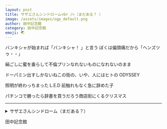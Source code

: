 ```yaml
---
layout: post
title: サザエさんシンドローム<br />（まだある？ ）
image: /assets/images/ogp_default.png
author: 田中記念館
category: 田中記念館
emoji: 🌏
---
```


<div class="tanka-area"><div class="tanka">
<p>バンキシャが始まれば「バンキシャ！&emsp14;」と言う ぼくは偏頭痛だから「ヘンズツゥ・・」</p>
<p>絹ごしに蜜を垂らして不倫プリンなれないものになれないのまま</p>
<p>ドーパミン出すしかないねこの街の、いや、人にはヒトの&emsp14;ODYSSEY</p>
<p>照明が終わっちまった&emsp14;L.E.D&emsp14;前触れもなく急に辞めた子</p>
<p>パチンコで勝ったら辞書を買うだろう商店街にくるクリスマス</p></div></div>

---

<details><summary>サザエさんシンドローム（まだある？）</summary>
バンキシャが始まれば「バンキシャ！&emsp14;」と言う ぼくは偏頭痛だから「ヘンズツゥ・・」<br />
絹ごしに蜜を垂らして不倫プリンなれないものになれないのまま<br />
ドーパミン出すしかないねこの街の、いや、人にはヒトの&emsp14;ODYSSEY<br />
照明が終わっちまった&emsp14;L.E.D&emsp14;前触れもなく急に辞めた子<br />
パチンコで勝ったら辞書を買うだろう商店街にくるクリスマス<br />
</details>

田中記念館
